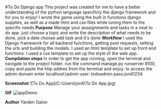 #To Do Django app
This project was created for me to have a better understanding of the python language specificly the django framework and for you to enjoy!
I wrote the game using the built in functions django supplies,
as well as a made html and css files while tuning them to the specific needs
**Purpose**
Manage your assaignments and tasks in a neat to do app.
just choose a topic and write the description of what needs to be
done, pick a date choose add task and it's done
**Workflow**
I used the Django framework for all backend functions, getting post requests,
setting the urls and building the models.
I used an html template to set up front end functions.
I used a css template to set up the style of the web app.
**Compilation steps**
In order to get the app running, open the terminal and navigate to the project folder.
run the command manage.py runserver 8100, copy and paste the http addres 
from the terminal and enjoy.
to access the admin domain enter localhost:\admin
user: todoadmin
pass:jordi1234

**Screenshot**
![To Do App](C:\Users\jordi\To Do App.jpg)

**GIF**
![appDemo](https://github.com/Jordistyd/Project-Guidance/blob/jordibranch/Web%20Development/Basic/To%20Do%20App/GIF/appDemo.gif?raw=true)

**Author**
Yarden Galon